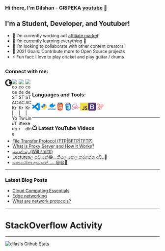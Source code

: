 ### Hi there, I'm Dilshan - GRIPEKA [youtube][website] 👋

## I'm a Student, Developer, and Youtuber!
- 🔭 I’m currently working adt [affiliate market][website]!
- 🌱 I’m currently learning everything 🤣
- 👯 I’m looking to collaborate with other content creators
- 🥅 2021 Goals: Contribute more to Open Source projects
- ⚡ Fun fact: I love to play cricket and play guitar / drums

### Connect with me:

[<img align="left" alt="codeSTACKr.com" width="22px" src="https://raw.githubusercontent.com/iconic/open-iconic/master/svg/globe.svg" />][website]
[<img align="left" alt="codeSTACKr | YouTube" width="22px" src="https://cdn.jsdelivr.net/npm/simple-icons@v3/icons/youtube.svg" />][youtube]
[<img align="left" alt="codeSTACKr | Twitter" width="22px" src="https://cdn.jsdelivr.net/npm/simple-icons@v3/icons/twitter.svg" />][twitter]
[<img align="left" alt="codeSTACKr | LinkedIn" width="22px" src="https://cdn.jsdelivr.net/npm/simple-icons@v3/icons/linkedin.svg" />][linkedin]


<br />

### Languages and Tools:

<img align="left" alt="Visual Studio Code" width="26px" src="https://raw.githubusercontent.com/github/explore/80688e429a7d4ef2fca1e82350fe8e3517d3494d/topics/visual-studio-code/visual-studio-code.png" />
<img align="left" alt="HTML5" width="26px" src="https://raw.githubusercontent.com/github/explore/80688e429a7d4ef2fca1e82350fe8e3517d3494d/topics/python/python.png" />
<img align="left" alt="HTML5" width="26px" src="https://raw.githubusercontent.com/github/explore/80688e429a7d4ef2fca1e82350fe8e3517d3494d/topics/docker/docker.png" />
<img align="left" alt="HTML5" width="26px" src="https://raw.githubusercontent.com/github/explore/80688e429a7d4ef2fca1e82350fe8e3517d3494d/topics/html/html.png" />
<img align="left" alt="CSS3" width="26px" src="https://raw.githubusercontent.com/github/explore/80688e429a7d4ef2fca1e82350fe8e3517d3494d/topics/css/css.png" />
<img align="left" alt="Sass" width="26px" src="https://raw.githubusercontent.com/github/explore/80688e429a7d4ef2fca1e82350fe8e3517d3494d/topics/sass/sass.png" />
<img align="left" alt="JavaScript" width="26px" src="https://raw.githubusercontent.com/github/explore/80688e429a7d4ef2fca1e82350fe8e3517d3494d/topics/javascript/javascript.png" />
<img align="left" alt="HTML5" width="26px" src="https://raw.githubusercontent.com/github/explore/80688e429a7d4ef2fca1e82350fe8e3517d3494d/topics/bootstrap/bootstrap.png" />
<img align="left" alt="HTML5" width="26px" src="https://raw.githubusercontent.com/github/explore/80688e429a7d4ef2fca1e82350fe8e3517d3494d/topics/laravel/laravel.png" />



<br />
<br />

---

### 📺 Latest YouTube Videos
<!-- YOUTUBE:START -->
- [File Transfer Protocol (FTP|SFTP|TFTP)](https://www.youtube.com/watch?v=XUtB618egJ4)
- [What is Proxy Server and How It Works?](https://www.youtube.com/watch?v=uebp6tj7nt4)
- [යකෝ මූ..(Will smith)](https://www.youtube.com/watch?v=tgHSsG5xlRM)
- [Lecturesල පව් නේ😂.. කියල කෙල කරගන්න අපි..😬](https://www.youtube.com/watch?v=wu4UIu2P0yM)
- [කොරෝනා ආවානේ......😆😆🤪](https://www.youtube.com/watch?v=XZ6r7FsNM4o)
<!-- YOUTUBE:END -->

---
### Latest Blog Posts
<!-- BLOG-POST-LIST:START -->
- [Cloud Computing  Essentials](https://t-dilshanmperera.medium.com/cloud-computing-essentials-40e8e6b659d3?source=rss-a6e7f3ee4ad0------2)
- [Edge networking](https://t-dilshanmperera.medium.com/edge-networking-be1aee54c162?source=rss-a6e7f3ee4ad0------2)
- [What are network protocols?](https://t-dilshanmperera.medium.com/what-are-network-protocols-c387998ca1df?source=rss-a6e7f3ee4ad0------2)
<!-- BLOG-POST-LIST:END -->


---
# StackOverflow Activity
<!-- STACKOVERFLOW:START -->
<!-- STACKOVERFLOW:END -->

---
<img align="left" alt="dilas's Github Stats" src="https://github-readme-stats.vercel.app/api?username=Dilshan1997&show_icons=true&hide_border=true" />

[website]: http://trendzmaster.epizy.com/
[twitter]: https://twitter.com/DilshanMadhura3
[youtube]: https://www.youtube.com/channel/UCUTdC1jPNZmhSn_WnN5Z6dA
[linkedin]: https://www.linkedin.com/in/dilshan-madhuranga-50b807182/

